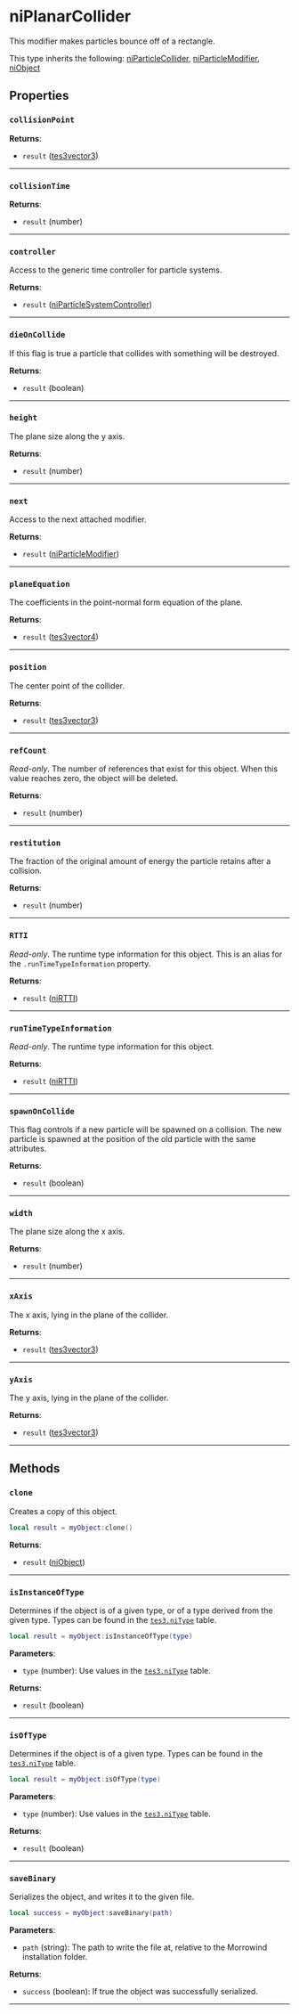 <!---
	This file is autogenerated. Do not edit this file manually. Your changes will be ignored.
	More information: https://github.com/MWSE/MWSE/tree/master/docs
-->

# niPlanarCollider

This modifier makes particles bounce off of a rectangle.

This type inherits the following: [niParticleCollider](../../types/niParticleCollider), [niParticleModifier](../../types/niParticleModifier), [niObject](../../types/niObject)
## Properties

### `collisionPoint`



**Returns**:

* `result` ([tes3vector3](../../types/tes3vector3))

***

### `collisionTime`



**Returns**:

* `result` (number)

***

### `controller`

Access to the generic time controller for particle systems.

**Returns**:

* `result` ([niParticleSystemController](../../types/niParticleSystemController))

***

### `dieOnCollide`

If this flag is true a particle that collides with something will be destroyed.

**Returns**:

* `result` (boolean)

***

### `height`

The plane size along the y axis.

**Returns**:

* `result` (number)

***

### `next`

Access to the next attached modifier.

**Returns**:

* `result` ([niParticleModifier](../../types/niParticleModifier))

***

### `planeEquation`

The coefficients in the point-normal form equation of the plane.

**Returns**:

* `result` ([tes3vector4](../../types/tes3vector4))

***

### `position`

The center point of the collider.

**Returns**:

* `result` ([tes3vector3](../../types/tes3vector3))

***

### `refCount`

*Read-only*. The number of references that exist for this object. When this value reaches zero, the object will be deleted.

**Returns**:

* `result` (number)

***

### `restitution`

The fraction of the original amount of energy the particle retains after a collision.

**Returns**:

* `result` (number)

***

### `RTTI`

*Read-only*. The runtime type information for this object. This is an alias for the `.runTimeTypeInformation` property.

**Returns**:

* `result` ([niRTTI](../../types/niRTTI))

***

### `runTimeTypeInformation`

*Read-only*. The runtime type information for this object.

**Returns**:

* `result` ([niRTTI](../../types/niRTTI))

***

### `spawnOnCollide`

This flag controls if a new particle will be spawned on a collision. The new particle is spawned at the position of the old particle with the same attributes.

**Returns**:

* `result` (boolean)

***

### `width`

The plane size along the x axis.

**Returns**:

* `result` (number)

***

### `xAxis`

The x axis, lying in the plane of the collider.

**Returns**:

* `result` ([tes3vector3](../../types/tes3vector3))

***

### `yAxis`

The y axis, lying in the plane of the collider.

**Returns**:

* `result` ([tes3vector3](../../types/tes3vector3))

***

## Methods

### `clone`

Creates a copy of this object.

```lua
local result = myObject:clone()
```

**Returns**:

* `result` ([niObject](../../types/niObject))

***

### `isInstanceOfType`

Determines if the object is of a given type, or of a type derived from the given type. Types can be found in the [`tes3.niType`](https://mwse.github.io/MWSE/references/niTypes/) table.

```lua
local result = myObject:isInstanceOfType(type)
```

**Parameters**:

* `type` (number): Use values in the [`tes3.niType`](https://mwse.github.io/MWSE/references/niTypes/) table.

**Returns**:

* `result` (boolean)

***

### `isOfType`

Determines if the object is of a given type. Types can be found in the [`tes3.niType`](https://mwse.github.io/MWSE/references/niTypes/) table.

```lua
local result = myObject:isOfType(type)
```

**Parameters**:

* `type` (number): Use values in the [`tes3.niType`](https://mwse.github.io/MWSE/references/niTypes/) table.

**Returns**:

* `result` (boolean)

***

### `saveBinary`

Serializes the object, and writes it to the given file.

```lua
local success = myObject:saveBinary(path)
```

**Parameters**:

* `path` (string): The path to write the file at, relative to the Morrowind installation folder.

**Returns**:

* `success` (boolean): If true the object was successfully serialized.

***

